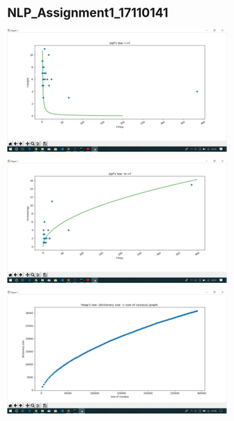 # NLP_Assignment1_17110141

![Alt text](z1.png.png?raw=true "Title")

![Alt text](z2.png.png?raw=true "Title")

![Alt text](heap.png?raw=true "Title")
